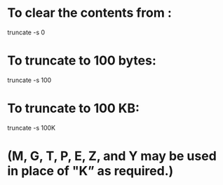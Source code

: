 To clear the contents from :
============================

truncate -s 0

To truncate to 100 bytes:
=========================

truncate -s 100

To truncate to 100 KB:
======================

truncate -s 100K

(M, G, T, P, E, Z, and Y may be used in place of "K” as required.)
==================================================================
